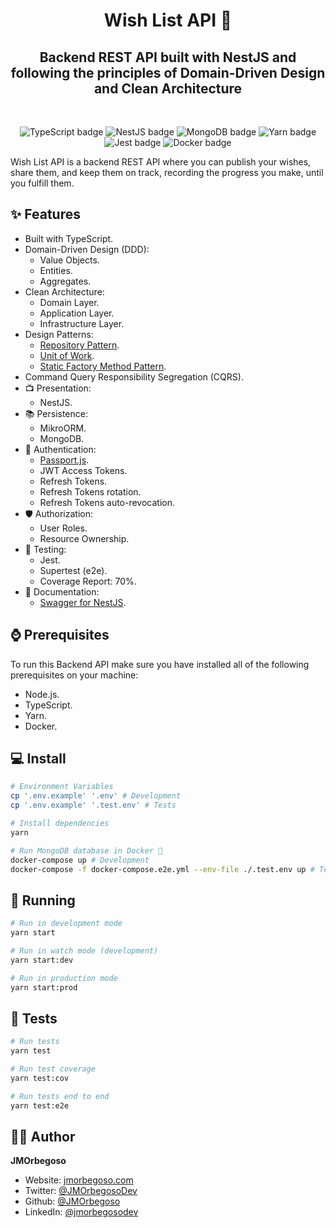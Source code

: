 <h1 align="center">Wish List API 🌟</h1>
<h2 align="center">Backend REST API built with NestJS and following the principles of Domain-Driven Design and Clean Architecture</h2>

<br/>

<p align="center">
    <img src="https://img.shields.io/badge/TypeScript-informational?style=flat&logo=typescript&logoColor=white" alt="TypeScript badge"/>
    <img src="https://img.shields.io/badge/NestJS-404D59?style=flat&logo=nestjs&color=CB3837" alt="NestJS badge"/>
    <img src="https://img.shields.io/badge/MongoDB-4EA94B?style=flat&logo=mongodb&logoColor=white" alt="MongoDB badge"/>
    <img src="https://img.shields.io/badge/Yarn-informational?style=flat&logo=Yarn&color=2C8EBB&logoColor=white" alt="Yarn badge"/>
    <img src="https://img.shields.io/badge/Jest-informational?style=flat&logo=Jest&color=2C8EBB&logoColor=white" alt="Jest badge"/>
    <img src="https://img.shields.io/badge/Docker-informational?style=flat&logo=docker&logoColor=white" alt="Docker badge"/>
</p>

Wish List API is a backend REST API where you can publish your wishes, share them, and keep them on track, recording the progress you make, until you fulfill them.

## ✨ Features

- Built with TypeScript.
- Domain-Driven Design (DDD):
  - Value Objects.
  - Entities.
  - Aggregates.
- Clean Architecture:
  - Domain Layer.
  - Application Layer.
  - Infrastructure Layer.
- Design Patterns:
  - [Repository Pattern](https://blog.jmorbegoso.com/post/repository-pattern/).
  - [Unit of Work](https://blog.jmorbegoso.com/post/unit-of-work-pattern/).
  - [Static Factory Method Pattern](https://blog.jmorbegoso.com/post/static-factory-method-pattern/).
- Command Query Responsibility Segregation (CQRS).
- 📺 Presentation:
  - NestJS.
- 📚 Persistence:
  - MikroORM.
  - MongoDB.
- 👤 Authentication:
  - [Passport.js](http://www.passportjs.org/).
  - JWT Access Tokens.
  - Refresh Tokens.
  - Refresh Tokens rotation.
  - Refresh Tokens auto-revocation.
- 🛡️ Authorization:
  - User Roles.
  - Resource Ownership.
- 🧪 Testing:
  - Jest.
  - Supertest (e2e).
  - Coverage Report: 70%.
- 📝 Documentation:
  - [Swagger for NestJS](https://github.com/nestjs/swagger/).

## ⌚ Prerequisites

To run this Backend API make sure you have installed all of the following prerequisites on your machine:

- Node.js.
- TypeScript.
- Yarn.
- Docker.

## 💻 Install

```bash
# Environment Variables
cp '.env.example' '.env' # Development
cp '.env.example' '.test.env' # Tests

# Install dependencies
yarn

# Run MongoDB database in Docker 🐋
docker-compose up # Development
docker-compose -f docker-compose.e2e.yml --env-file ./.test.env up # Tests
```

## 🚀 Running

```bash
# Run in development mode
yarn start

# Run in watch mode (development)
yarn start:dev

# Run in production mode
yarn start:prod
```

## 🧪 Tests

```bash
# Run tests
yarn test

# Run test coverage
yarn test:cov

# Run tests end to end
yarn test:e2e
```

## 🧑‍💻 Author

**JMOrbegoso**

- Website: [jmorbegoso.com](https://www.jmorbegoso.com)
- Twitter: [@JMOrbegosoDev](https://twitter.com/JMOrbegosoDev/)
- Github: [@JMOrbegoso](https://github.com/JMOrbegoso/)
- LinkedIn: [@jmorbegosodev](https://www.linkedin.com/in/jmorbegosodev/)
